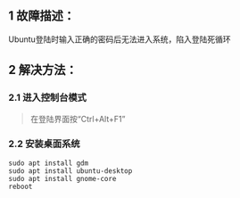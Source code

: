 ## 1 故障描述：
Ubuntu登陆时输入正确的密码后无法进入系统，陷入登陆死循环
## 2 解决方法：
### 2.1 进入控制台模式
>在登陆界面按“Ctrl+Alt+F1”
### 2.2 安装桌面系统
```
sudo apt install gdm
sudo apt install ubuntu-desktop
sudo apt install gnome-core
reboot